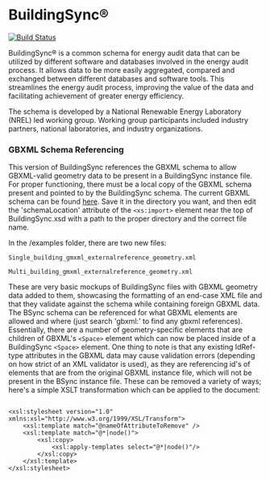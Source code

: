 # BuildingSync®

[![Build Status](https://travis-ci.org/BuildingSync/schema.svg?branch=develop)](https://travis-ci.org/BuildingSync/schema)

BuildingSync® is a common schema for energy audit data that can be 
utilized by different software and databases involved in the energy 
audit process. It allows data to be more easily aggregated, compared 
and exchanged between different databases and software tools. This 
streamlines the energy audit process, improving the value of the data
and facilitating achievement of greater energy efficiency.

The schema is developed by a National Renewable Energy Laboratory 
(NREL) led working group. Working group participants included industry 
partners, national laboratories, and industry organizations.


### GBXML Schema Referencing

This version of BuildingSync references the GBXML schema to allow GBXML-valid geometry data to be present in a BuildingSync instance file.  For proper functioning, there must be a local copy of the GBXML schema present and pointed to by the BuildingSync schema.  The current GBXML schema can be found [here](http://www.gbxml.org/Schema_Current_GreenBuildingXML_gbXML).  Save it in the directory you want, and then edit the 'schemaLocation' attribute of the `<xs:import>` element near the top of BuildingSync.xsd with a path to the proper directory and the correct file name.

In the /examples folder, there are two new files: 

`Single_building_gmxml_externalreference_geometry.xml`

`Multi_building_gmxml_externalreference_geometry.xml  `

These are very basic mockups of BuildingSync files with GBXML geometry data added to them, showcasing the formatting of an end-case XML file and that they validate against the schema while containing foreign GBXML data.  The BSync schema can be referenced for what GBXML elements are allowed and where (just search 'gbxml:' to find any gbxml references).  Essentially, there are a number of geometry-specific elements that are children of GBXML's `<Space>` element which can now be placed inside of a BuildingSync `<Space>` element.  One thing to note is that any existing IdRef-type attributes in the GBXML data may cause validation errors (depending on how strict of an XML validator is used), as they are referencing id's of elements that are from the original GBXML instance file, which will not be present in the BSync instance file.  These can be removed a variety of ways; here's a simple XSLT transformation which can be applied to the document:

<pre><code>
&lt;xsl:stylesheet version="1.0" xmlns:xsl="http://www.w3.org/1999/XSL/Transform"&gt;
    &lt;xsl:template match="@nameOfAttributeToRemove" /&gt;
    &lt;xsl:template match="@*|node()"&gt;
        &lt;xsl:copy&gt;
            &lt;xsl:apply-templates select="@*|node()"/&gt;
        &lt;/xsl:copy&gt;
    &lt;/xsl:template&gt;
&lt;/xsl:stylesheet&gt;
</code>
</pre>
